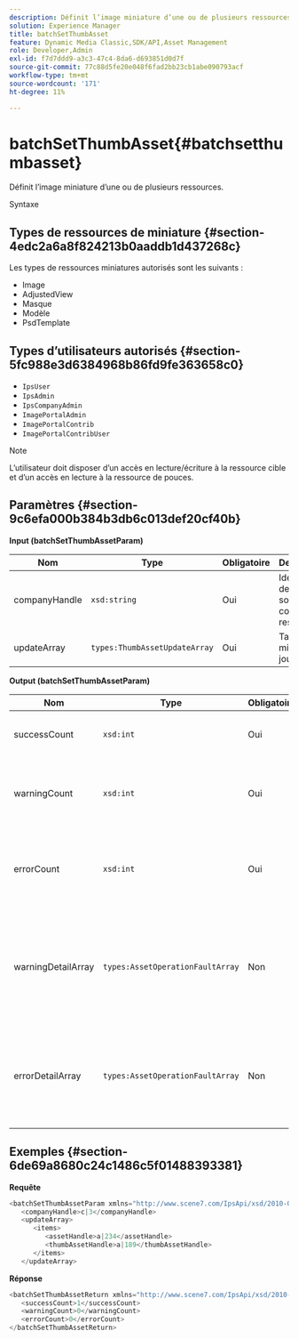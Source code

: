 ```yaml
---
description: Définit l’image miniature d’une ou de plusieurs ressources.
solution: Experience Manager
title: batchSetThumbAsset
feature: Dynamic Media Classic,SDK/API,Asset Management
role: Developer,Admin
exl-id: f7d7ddd9-a3c3-47c4-8da6-d693851d0d7f
source-git-commit: 77c88d5fe20e048f6fad2bb23cb1abe090793acf
workflow-type: tm+mt
source-wordcount: '171'
ht-degree: 11%

---
```


# batchSetThumbAsset{#batchsetthumbasset}

Définit l’image miniature d’une ou de plusieurs ressources.

Syntaxe

## Types de ressources de miniature {#section-4edc2a6a8f824213b0aaddb1d437268c}

Les types de ressources miniatures autorisés sont les suivants :

* Image
* AdjustedView
* Masque
* Modèle
* PsdTemplate

## Types d’utilisateurs autorisés {#section-5fc988e3d6384968b86fd9fe363658c0}

* `IpsUser`
* `IpsAdmin`
* `IpsCompanyAdmin`
* `ImagePortalAdmin`
* `ImagePortalContrib`
* `ImagePortalContribUser`

>[!NOTE]
>
>L’utilisateur doit disposer d’un accès en lecture/écriture à la ressource cible et d’un accès en lecture à la ressource de pouces.

## Paramètres {#section-9c6efa000b384b3db6c013def20cf40b}

**Input (batchSetThumbAssetParam)**

| Nom | Type | Obligatoire | Description |
|---|---|---|---|
| companyHandle | `xsd:string` | Oui | Identifiant de la société qui contient les ressources. |
| updateArray | `types:ThumbAssetUpdateArray` | Oui | Tableau de mises à jour. |

**Output (batchSetThumbAssetParam)**

| Nom | Type | Obligatoire | Description |
|---|---|---|---|
| successCount | `xsd:int` | Oui | Nombre de miniatures définies avec succès. |
| warningCount | `xsd:int` | Oui | Nombre d’avertissements générés lorsque l’opération a tenté de définir les miniatures. |
| errorCount | `xsd:int` | Oui | Nombre d’erreurs générées lorsque l’opération a tenté de définir les miniatures. |
| warningDetailArray | `types:AssetOperationFaultArray` | Non | Tableau de détails associés aux ressources qui ont généré des avertissements lorsque l’opération a tenté d’appliquer les mises à jour. |
| errorDetailArray | `types:AssetOperationFaultArray` | Non | Tableau de détails associés aux ressources qui ont généré des erreurs lorsque l’opération a tenté d’appliquer les mises à jour. |

## Exemples {#section-6de69a8680c24c1486c5f01488393381}

**Requête**

```java
<batchSetThumbAssetParam xmlns="http://www.scene7.com/IpsApi/xsd/2010-01-31">
   <companyHandle>c|3</companyHandle>
   <updateArray>
      <items>
         <assetHandle>a|234</assetHandle>
         <thumbAssetHandle>a|189</thumbAssetHandle>
      </items>
   </updateArray>
```

**Réponse**

```java
<batchSetThumbAssetReturn xmlns="http://www.scene7.com/IpsApi/xsd/2010-01-31">
   <successCount>1</successCount>
   <warningCount>0</warningCount>
   <errorCount>0</errorCount>
</batchSetThumbAssetReturn>
```
